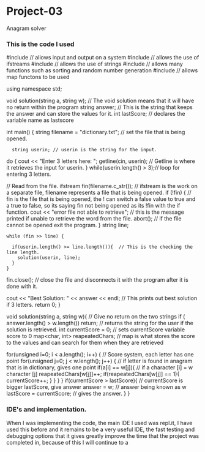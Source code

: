 # Project-03
Anagram solver


### This is the code I used

#include <iostream> // allows input and output on a system
#include <fstream> // allows the use of ifstreams
#include <string> // allows the use of strings
#include <cstdlib> // allows many functions such as sorting and random number generation
#include <map> // allows map functons to be used 

using namespace std;

void solution(string a, string w);  // The void solution means that it will have no return within the program
  string answer; // This is the string that keeps the answer and can store the values for it.
  int lastScore; // declares the variable name as lastscore

int main() {
  string filename = "dictionary.txt"; // set the file that is being opened.


      string userin; // userin is the string for the input.
  do {
    cout << "Enter 3 letters here: ";
    getline(cin, userin); // Getline is where it retrieves the input for userin.
  } while(userin.length() > 3);// loop for entering 3 letters.


   // Read from the file.
   ifstream fin(filename.c_str());  // ifstream is the work on a separate file, filename represents a file that is being opened.
      if (!fin) { // fin is the file that is being opened, the ! can switch a false value to true and a true to false, so its saying fin not being opened as its !fin with the if function.
        cout << "error file not able to retrieve"; // this is the message printed if unable to retrieve the word from the file.
      abort(); // if the file cannot be opened exit the program.
   }
    string line; 
    
    while (fin >> line) {  
    
      if(userin.length() >= line.length()){  // This is the checking the line length.
        solution(userin, line);
      }
    }
    
   fin.close();  // close the file and disconnects it with the program after it is done with it.
   
   cout << "Best Solution: " << answer << endl; // This prints out best solution if 3 letters.
   return 0;
}

void solution(string a, string w){ // Give no return on the two strings
   if (  answer.length() > w.length()) return; // returns the string for the user if the solution is retrieved. 
  int currentScore = 0;  // sets currentScore variable score to 0
  map<char, int> reapeatedChars; // map is what stores the score to the values and can search for them when they are retrieved
  
  for(unsigned i=0; i < a.length(); i++) {  // Score system, each letter has one point
    for(unsigned j=0; j < w.length(); j++) { //  if letter is found in anagram that is in dictionary, gives one point 
    if(a[i] == w[j]){ // if a character [i] = w character [j] 
      reapeatedChars[w[j]]++; 
    if(reapeatedChars[w[j]] == 1){ 
      currentScore++;
        }
      }
    }
  }
  if(currentScore > lastScore){  // currentScore is bigger lastScore, give answer
      answer = w; // answer being known as w
      lastScore = currentScore; // gives the answer.
  }
}


### IDE's and implementation.

When I was implementing the code, the main IDE I used was repl.it, I have used this before and it remains to be a very useful IDE, the fast testing and debugging options that it gives greatly improve the time that the project was completed in, because of this I will continue to a 
